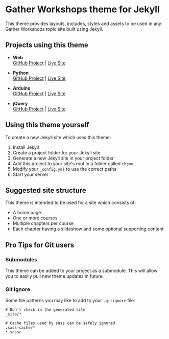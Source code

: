 # Gather Workshops theme for Jekyll

This theme provides layouts, includes, styles and assets to be used in any Gather Workshops topic site built using Jekyll.


## Projects using this theme

- **Web**<br>
  [GitHub Project](github.com/gatherworkshops/web) | [Live Site](gatherworkshops.github.io/web)

- **Python**<br> 
  [GitHub Project](github.com/gatherworkshops/python) | [Live Site](gatherworkshops.github.io/python)

- **Arduino**<br> 
  [GitHub Project](github.com/gatherworkshops/arduino) | [Live Site](gatherworkshops.github.io/arduino)

- **jQuery**<br>
  [GitHub Project](github.com/gatherworkshops/jquery) | [Live Site](gatherworkshops.github.io/jquery)


## Using this theme yourself

To create a new Jekyll site which uses this theme:

1. Install Jekyll
2. Create a project folder for your Jekyll site
3. Generate a new Jekyll site in your project folder
4. Add this project to your site's root in a folder called `theme`
5. Modify your `_config.yml` to use the correct paths
6. Start your server


## Suggested site structure

This theme is intended to be used for a site which consists of:

- A home page
- One or more courses
- Multiple chapters per course
- Each chapter having a slideshow and some optional supporting content


## Pro Tips for Git users

### Submodules
This theme can be added to your project as a submodule. This will allow you to easily pull new theme updates in future.

### Git Ignore
Some file patterns you may like to add to your `.gitignore` file:

```
# Don't check in the generated site
_site/*

# Cache files used by sass can be safely ignored
.sass-cache/*
*.scssc
```

